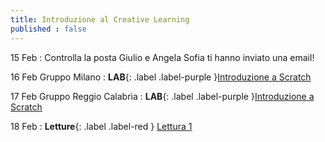 ```yaml
---
title: Introduzione al Creative Learning 
published : false
---
```


15 Feb : Controlla la posta Giulio e Angela Sofia ti hanno inviato una email!

16 Feb Gruppo Milano : **LAB**{: .label .label-purple }[Introduzione a Scratch](#) 

17 Feb Gruppo Reggio Calabria : **LAB**{: .label .label-purple }[Introduzione a Scratch](#) 

18 Feb : **Letture**{: .label .label-red } [Lettura 1](#)
